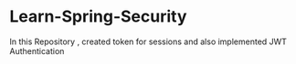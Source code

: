# Learn-Spring-Security
In this Repository , created token for sessions and also implemented JWT Authentication
